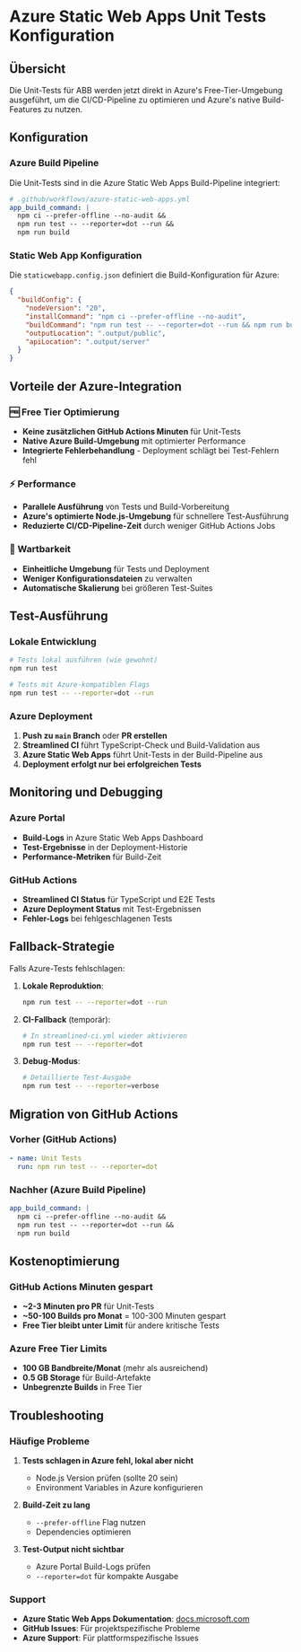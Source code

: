 # Azure Static Web Apps Unit Tests Konfiguration

## Übersicht

Die Unit-Tests für ABB werden jetzt direkt in Azure's Free-Tier-Umgebung ausgeführt, um die CI/CD-Pipeline zu optimieren und Azure's native Build-Features zu nutzen.

## Konfiguration

### Azure Build Pipeline

Die Unit-Tests sind in die Azure Static Web Apps Build-Pipeline integriert:

```yaml
# .github/workflows/azure-static-web-apps.yml
app_build_command: |
  npm ci --prefer-offline --no-audit &&
  npm run test -- --reporter=dot --run &&
  npm run build
```

### Static Web App Konfiguration

Die `staticwebapp.config.json` definiert die Build-Konfiguration für Azure:

```json
{
  "buildConfig": {
    "nodeVersion": "20",
    "installCommand": "npm ci --prefer-offline --no-audit",
    "buildCommand": "npm run test -- --reporter=dot --run && npm run build",
    "outputLocation": ".output/public",
    "apiLocation": ".output/server"
  }
}
```

## Vorteile der Azure-Integration

### 🆓 Free Tier Optimierung
- **Keine zusätzlichen GitHub Actions Minuten** für Unit-Tests
- **Native Azure Build-Umgebung** mit optimierter Performance
- **Integrierte Fehlerbehandlung** - Deployment schlägt bei Test-Fehlern fehl

### ⚡ Performance
- **Parallele Ausführung** von Tests und Build-Vorbereitung
- **Azure's optimierte Node.js-Umgebung** für schnellere Test-Ausführung
- **Reduzierte CI/CD-Pipeline-Zeit** durch weniger GitHub Actions Jobs

### 🔧 Wartbarkeit
- **Einheitliche Umgebung** für Tests und Deployment
- **Weniger Konfigurationsdateien** zu verwalten
- **Automatische Skalierung** bei größeren Test-Suites

## Test-Ausführung

### Lokale Entwicklung
```bash
# Tests lokal ausführen (wie gewohnt)
npm run test

# Tests mit Azure-kompatiblen Flags
npm run test -- --reporter=dot --run
```

### Azure Deployment
1. **Push zu `main` Branch** oder **PR erstellen**
2. **Streamlined CI** führt TypeScript-Check und Build-Validation aus
3. **Azure Static Web Apps** führt Unit-Tests in der Build-Pipeline aus
4. **Deployment erfolgt nur bei erfolgreichen Tests**

## Monitoring und Debugging

### Azure Portal
- **Build-Logs** in Azure Static Web Apps Dashboard
- **Test-Ergebnisse** in der Deployment-Historie
- **Performance-Metriken** für Build-Zeit

### GitHub Actions
- **Streamlined CI Status** für TypeScript und E2E Tests
- **Azure Deployment Status** mit Test-Ergebnissen
- **Fehler-Logs** bei fehlgeschlagenen Tests

## Fallback-Strategie

Falls Azure-Tests fehlschlagen:

1. **Lokale Reproduktion**:
   ```bash
   npm run test -- --reporter=dot --run
   ```

2. **CI-Fallback** (temporär):
   ```bash
   # In streamlined-ci.yml wieder aktivieren
   npm run test -- --reporter=dot
   ```

3. **Debug-Modus**:
   ```bash
   # Detaillierte Test-Ausgabe
   npm run test -- --reporter=verbose
   ```

## Migration von GitHub Actions

### Vorher (GitHub Actions)
```yaml
- name: Unit Tests
  run: npm run test -- --reporter=dot
```

### Nachher (Azure Build Pipeline)
```yaml
app_build_command: |
  npm ci --prefer-offline --no-audit &&
  npm run test -- --reporter=dot --run &&
  npm run build
```

## Kostenoptimierung

### GitHub Actions Minuten gespart
- **~2-3 Minuten pro PR** für Unit-Tests
- **~50-100 Builds pro Monat** = 100-300 Minuten gespart
- **Free Tier bleibt unter Limit** für andere kritische Tests

### Azure Free Tier Limits
- **100 GB Bandbreite/Monat** (mehr als ausreichend)
- **0.5 GB Storage** für Build-Artefakte
- **Unbegrenzte Builds** in Free Tier

## Troubleshooting

### Häufige Probleme

1. **Tests schlagen in Azure fehl, lokal aber nicht**
   - Node.js Version prüfen (sollte 20 sein)
   - Environment Variables in Azure konfigurieren

2. **Build-Zeit zu lang**
   - `--prefer-offline` Flag nutzen
   - Dependencies optimieren

3. **Test-Output nicht sichtbar**
   - Azure Portal Build-Logs prüfen
   - `--reporter=dot` für kompakte Ausgabe

### Support
- **Azure Static Web Apps Dokumentation**: [docs.microsoft.com](https://docs.microsoft.com/azure/static-web-apps/)
- **GitHub Issues**: Für projektspezifische Probleme
- **Azure Support**: Für plattformspezifische Issues